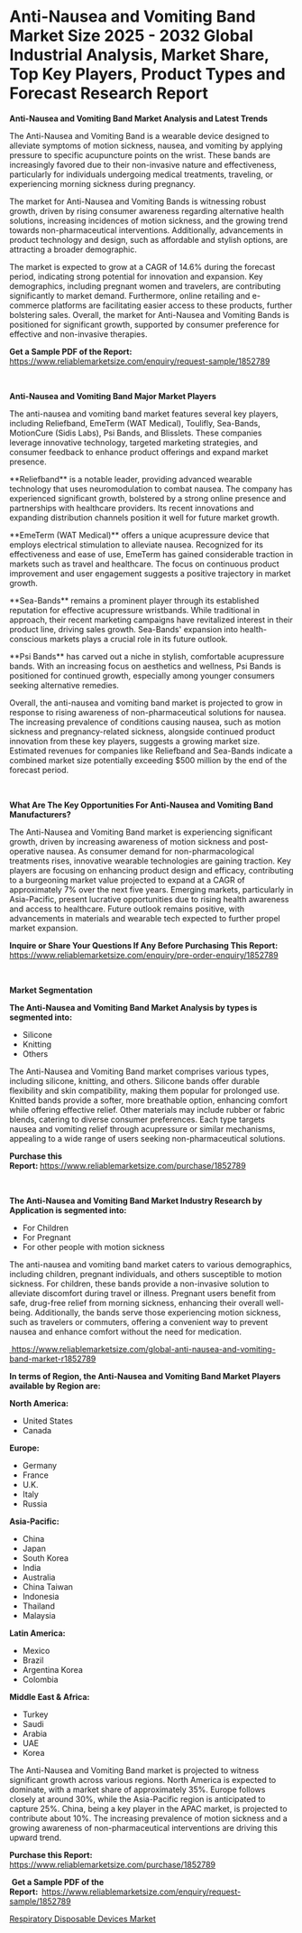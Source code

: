 <p><h1>Anti-Nausea and Vomiting Band Market Size 2025 - 2032 Global Industrial Analysis, Market Share, Top Key Players, Product Types and Forecast Research Report</h1></p><p><strong>Anti-Nausea and Vomiting Band Market Analysis and Latest Trends</strong></p>
<p><p>The Anti-Nausea and Vomiting Band is a wearable device designed to alleviate symptoms of motion sickness, nausea, and vomiting by applying pressure to specific acupuncture points on the wrist. These bands are increasingly favored due to their non-invasive nature and effectiveness, particularly for individuals undergoing medical treatments, traveling, or experiencing morning sickness during pregnancy.</p><p>The market for Anti-Nausea and Vomiting Bands is witnessing robust growth, driven by rising consumer awareness regarding alternative health solutions, increasing incidences of motion sickness, and the growing trend towards non-pharmaceutical interventions. Additionally, advancements in product technology and design, such as affordable and stylish options, are attracting a broader demographic.</p><p>The market is expected to grow at a CAGR of 14.6% during the forecast period, indicating strong potential for innovation and expansion. Key demographics, including pregnant women and travelers, are contributing significantly to market demand. Furthermore, online retailing and e-commerce platforms are facilitating easier access to these products, further bolstering sales. Overall, the market for Anti-Nausea and Vomiting Bands is positioned for significant growth, supported by consumer preference for effective and non-invasive therapies.</p></p>
<p><strong>Get a Sample PDF of the Report:&nbsp;</strong> <a href="https://www.reliablemarketsize.com/enquiry/request-sample/1852789?utm_campaign=1197&utm_medium=2&utm_source=Github&utm_content=ia&utm_term=09032025&utm_id=anti-nausea-and-vomiting-band">https://www.reliablemarketsize.com/enquiry/request-sample/1852789</a></p>
<p>&nbsp;</p>
<p><strong>Anti-Nausea and Vomiting Band Major Market Players</strong></p>
<p><p>The anti-nausea and vomiting band market features several key players, including Reliefband, EmeTerm (WAT Medical), Toulifly, Sea-Bands, MotionCure (Sidis Labs), Psi Bands, and Blisslets. These companies leverage innovative technology, targeted marketing strategies, and consumer feedback to enhance product offerings and expand market presence.</p><p>**Reliefband** is a notable leader, providing advanced wearable technology that uses neuromodulation to combat nausea. The company has experienced significant growth, bolstered by a strong online presence and partnerships with healthcare providers. Its recent innovations and expanding distribution channels position it well for future market growth.</p><p>**EmeTerm (WAT Medical)** offers a unique acupressure device that employs electrical stimulation to alleviate nausea. Recognized for its effectiveness and ease of use, EmeTerm has gained considerable traction in markets such as travel and healthcare. The focus on continuous product improvement and user engagement suggests a positive trajectory in market growth.</p><p>**Sea-Bands** remains a prominent player through its established reputation for effective acupressure wristbands. While traditional in approach, their recent marketing campaigns have revitalized interest in their product line, driving sales growth. Sea-Bands' expansion into health-conscious markets plays a crucial role in its future outlook.</p><p>**Psi Bands** has carved out a niche in stylish, comfortable acupressure bands. With an increasing focus on aesthetics and wellness, Psi Bands is positioned for continued growth, especially among younger consumers seeking alternative remedies.</p><p>Overall, the anti-nausea and vomiting band market is projected to grow in response to rising awareness of non-pharmaceutical solutions for nausea. The increasing prevalence of conditions causing nausea, such as motion sickness and pregnancy-related sickness, alongside continued product innovation from these key players, suggests a growing market size. Estimated revenues for companies like Reliefband and Sea-Bands indicate a combined market size potentially exceeding $500 million by the end of the forecast period.</p></p>
<p>&nbsp;</p>
<p><strong>What Are The Key Opportunities For Anti-Nausea and Vomiting Band Manufacturers?</strong></p>
<p><p>The Anti-Nausea and Vomiting Band market is experiencing significant growth, driven by increasing awareness of motion sickness and post-operative nausea. As consumer demand for non-pharmacological treatments rises, innovative wearable technologies are gaining traction. Key players are focusing on enhancing product design and efficacy, contributing to a burgeoning market value projected to expand at a CAGR of approximately 7% over the next five years. Emerging markets, particularly in Asia-Pacific, present lucrative opportunities due to rising health awareness and access to healthcare. Future outlook remains positive, with advancements in materials and wearable tech expected to further propel market expansion.</p></p>
<p><strong>Inquire or Share Your Questions If Any Before Purchasing This Report:</strong> <a href="https://www.reliablemarketsize.com/enquiry/pre-order-enquiry/1852789?utm_campaign=1197&utm_medium=2&utm_source=Github&utm_content=ia&utm_term=09032025&utm_id=anti-nausea-and-vomiting-band">https://www.reliablemarketsize.com/enquiry/pre-order-enquiry/1852789</a></p>
<p>&nbsp;</p>
<p><strong>Market Segmentation</strong></p>
<p><strong>The Anti-Nausea and Vomiting Band Market Analysis by types is segmented into:</strong></p>
<p><ul><li>Silicone</li><li>Knitting</li><li>Others</li></ul></p>
<p><p>The Anti-Nausea and Vomiting Band market comprises various types, including silicone, knitting, and others. Silicone bands offer durable flexibility and skin compatibility, making them popular for prolonged use. Knitted bands provide a softer, more breathable option, enhancing comfort while offering effective relief. Other materials may include rubber or fabric blends, catering to diverse consumer preferences. Each type targets nausea and vomiting relief through acupressure or similar mechanisms, appealing to a wide range of users seeking non-pharmaceutical solutions.</p></p>
<p><strong>Purchase this Report:&nbsp;</strong><a href="https://www.reliablemarketsize.com/purchase/1852789?utm_campaign=1197&utm_medium=2&utm_source=Github&utm_content=ia&utm_term=09032025&utm_id=anti-nausea-and-vomiting-band">https://www.reliablemarketsize.com/purchase/1852789</a></p>
<p>&nbsp;</p>
<p><strong>The Anti-Nausea and Vomiting Band Market Industry Research by Application is segmented into:</strong></p>
<p><ul><li>For Children</li><li>For Pregnant</li><li>For other people with motion sickness</li></ul></p>
<p><p>The anti-nausea and vomiting band market caters to various demographics, including children, pregnant individuals, and others susceptible to motion sickness. For children, these bands provide a non-invasive solution to alleviate discomfort during travel or illness. Pregnant users benefit from safe, drug-free relief from morning sickness, enhancing their overall well-being. Additionally, the bands serve those experiencing motion sickness, such as travelers or commuters, offering a convenient way to prevent nausea and enhance comfort without the need for medication.</p></p>
<p><a href="https://www.reliablemarketsize.com/global-anti-nausea-and-vomiting-band-market-r1852789?utm_campaign=1197&utm_medium=2&utm_source=Github&utm_content=ia&utm_term=09032025&utm_id=anti-nausea-and-vomiting-band">&nbsp;https://www.reliablemarketsize.com/global-anti-nausea-and-vomiting-band-market-r1852789</a></p>
<p><strong>In terms of Region, the Anti-Nausea and Vomiting Band Market Players available by Region are:</strong></p>
<p>
    <p> <strong> North America: </strong>
        <ul>
            <li>United States</li>
            <li>Canada</li>
        </ul>
        </p> 
    <p> <strong> Europe: </strong>
        <ul>
            <li>Germany</li>
            <li>France</li>
            <li>U.K.</li>
            <li>Italy</li>
            <li>Russia</li>
        </ul>
        </p> 
    <p> <strong> Asia-Pacific: </strong>
        <ul>
            <li>China</li>
            <li>Japan</li>
            <li>South Korea</li>
            <li>India</li>
            <li>Australia</li>
            <li>China Taiwan</li>
            <li>Indonesia</li>
            <li>Thailand</li>
            <li>Malaysia</li>
        </ul>
        </p> 
    <p> <strong> Latin America: </strong>
        <ul>
            <li>Mexico</li>
            <li>Brazil</li>
            <li>Argentina Korea</li>
            <li>Colombia</li>
        </ul>
        </p> 
    <p> <strong> Middle East & Africa: </strong>
        <ul>
            <li>Turkey</li>
            <li>Saudi</li>
            <li>Arabia</li>
            <li>UAE</li>
            <li>Korea</li>
        </ul>
    </p>
    </p>
<p><p>The Anti-Nausea and Vomiting Band market is projected to witness significant growth across various regions. North America is expected to dominate, with a market share of approximately 35%. Europe follows closely at around 30%, while the Asia-Pacific region is anticipated to capture 25%. China, being a key player in the APAC market, is projected to contribute about 10%. The increasing prevalence of motion sickness and a growing awareness of non-pharmaceutical interventions are driving this upward trend.</p></p>
<p><strong>Purchase this Report: </strong><a href="https://www.reliablemarketsize.com/purchase/1852789?utm_campaign=1197&utm_medium=2&utm_source=Github&utm_content=ia&utm_term=09032025&utm_id=anti-nausea-and-vomiting-band">https://www.reliablemarketsize.com/purchase/1852789</a></p>
<p>&nbsp;<strong>Get a Sample PDF of the Report:&nbsp;&nbsp;</strong><a href="https://www.reliablemarketsize.com/enquiry/request-sample/1852789?utm_campaign=1197&utm_medium=2&utm_source=Github&utm_content=ia&utm_term=09032025&utm_id=anti-nausea-and-vomiting-band">https://www.reliablemarketsize.com/enquiry/request-sample/1852789</a></p>
<p><strong></strong></p>
<p><p><a href="https://github.com/boysabotzoc/Market-Research-Report-List-1/blob/main/respiratory-disposable-devices-market.md?utm_campaign=1197&utm_medium=2&utm_source=Github&utm_content=ia&utm_term=09032025&utm_id=anti-nausea-and-vomiting-band">Respiratory Disposable Devices Market</a></p></p>
